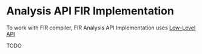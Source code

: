 # Analysis API FIR Implementation
To work with FIR compiler, FIR Analysis API Implementation uses [Low-Level API](../low-level-api-fir/low-level-api-fir.md)

TODO